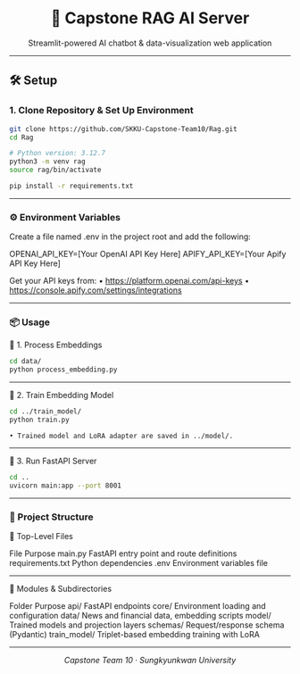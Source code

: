 <div align="center">
  <h1>🚀 Capstone RAG AI Server</h1>
  <p>Streamlit-powered AI chatbot & data-visualization web application</p>
</div>

---

## 🛠️ Setup

### 1. Clone Repository & Set Up Environment

```bash
git clone https://github.com/SKKU-Capstone-Team10/Rag.git
cd Rag

# Python version: 3.12.7
python3 -m venv rag
source rag/bin/activate

pip install -r requirements.txt
```

---

### ⚙️ Environment Variables

Create a file named .env in the project root and add the following:

OPENAI_API_KEY=[Your OpenAI API Key Here]
APIFY_API_KEY=[Your Apify API Key Here]

Get your API keys from:
	• https://platform.openai.com/api-keys
	• https://console.apify.com/settings/integrations

---

### 📦 Usage

📌 1. Process Embeddings
```bash
cd data/
python process_embedding.py
```

---

📌 2. Train Embedding Model
```bash
cd ../train_model/
python train.py
```

	• Trained model and LoRA adapter are saved in ../model/.

---

📌 3. Run FastAPI Server
```bash
cd ..
uvicorn main:app --port 8001
```


---

### 📁 Project Structure

🔹 Top-Level Files

File	Purpose
main.py	FastAPI entry point and route definitions
requirements.txt	Python dependencies
.env	Environment variables file


---

🔸 Modules & Subdirectories

Folder	Purpose
api/	FastAPI endpoints
core/	Environment loading and configuration
data/	News and financial data, embedding scripts
model/	Trained models and projection layers
schemas/	Request/response schema (Pydantic)
train_model/	Triplet-based embedding training with LoRA


---


<div align="center">
  <i>Capstone Team 10 · Sungkyunkwan University</i>
</div>



